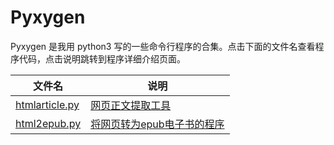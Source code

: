 Pyxygen
==============

Pyxygen 是我用 python3 写的一些命令行程序的合集。点击下面的文件名查看程序代码，点击说明跳转到程序详细介绍页面。

文件名                                        | 说明
----------------------------------------------|------------------------------------------------------
[htmlarticle.py](src/pyxygen/htmlarticle.py)  | [网页正文提取工具](docs/htmlarticle_zh.md)
[html2epub.py](src/pyxygen/html2epub.py)      | [将网页转为epub电子书的程序](docs/html2epub_zh.md)

